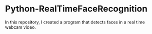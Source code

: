 # Python-RealTimeFaceRecognition
In this repository, I created a program that detects faces in a real time webcam video.
